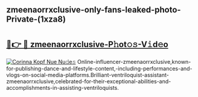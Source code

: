 ## zmeenaorrxclusive-only-fans​-leaked-photo​-Private-(1xza8)


# <h2><a href="https://mediaupload.pro?title=zmeenaorrxclusive&ref=git">🔗👉 🔴 zmeenaorrxclusive-P𝚑ot𝚘𝚜-V𝚒d𝚎o</a></h2>

[![Corinna Kopf Nue Nu𝚍e𝚜](https://i.imgur.com/0qMVB7G.gif)](https://mediaupload.pro?title=zmeenaorrxclusive&ref=git)
Online-influencer-zmeenaorrxclusive,known-for-publishing-dance-and-lifestyle-content,-including-performances-and-vlogs-on-social-media-platforms.Brilliant-ventriloquist-assistant-zmeenaorrxclusive,celebrated-for-their-exceptional-abilities-and-accomplishments-in-assisting-ventriloquists.  